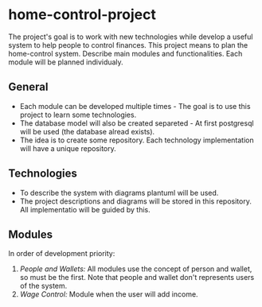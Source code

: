 # home-control-project
The project's goal is to work with new technologies while develop a useful system to help people to control finances.
This project means to plan the home-control system. Describe main modules and functionalities.
Each module will be planned individualy. 

## General
* Each module can be developed multiple times - The goal is to use this project to learn some technologies. 
* The database model will also be created separeted - At first postgresql will be used (the database alread exists).
* The idea is to create some repository. Each technology implementation will have a unique repository. 

## Technologies
* To describe the system with diagrams plantuml will be used. 
* The project descriptions and diagrams will be stored in this repository. All implementatio will be guided by this. 

## Modules
In order of development priority:
1. *People and Wallets:* All modules use the concept of person and wallet, so must be the first. Note that people and wallet don't represents users of the system.
2. *Wage Control:* Module when the user will add income. 
